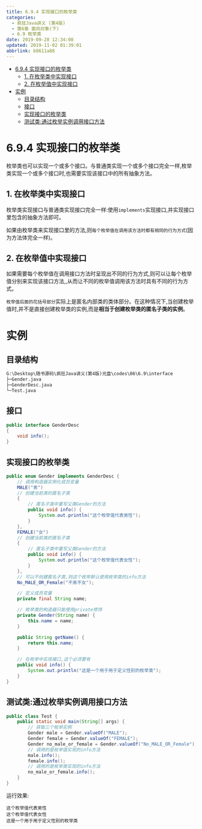 ```yaml
---
title: 6.9.4 实现接口的枚举类
categories: 
  - 疯狂Java讲义 (第4版)
  - 第6章 面向对象(下)
  - 6.9 枚举类
date: 2019-09-28 12:34:08
updated: 2019-11-02 01:39:01
abbrlink: b8611a88
---
```

- [6.9.4 实现接口的枚举类](/ReadingNotes/b8611a88/#6-9-4-实现接口的枚举类)
    - [1. 在枚举类中实现接口](/ReadingNotes/b8611a88/#1-在枚举类中实现接口)
    - [2. 在枚举值中实现接口](/ReadingNotes/b8611a88/#2-在枚举值中实现接口)
- [实例](/ReadingNotes/b8611a88/#实例)
    - [目录结构](/ReadingNotes/b8611a88/#目录结构)
    - [接口](/ReadingNotes/b8611a88/#接口)
    - [实现接口的枚举类](/ReadingNotes/b8611a88/#实现接口的枚举类)
    - [测试类:通过枚举实例调用接口方法](/ReadingNotes/b8611a88/#测试类-通过枚举实例调用接口方法)

<!--more-->
<script src="https://cdn.bootcss.com/jquery/3.4.0/jquery.slim.min.js"></script>
<script>$(document).ready(function () {$(".post-body > ul:nth-child(1)").hide();});</script>

<!--end-->
<!--SSTStart-->
# 6.9.4 实现接口的枚举类 #
枚举类也可以实现一个或多个接口。与普通类实现一个或多个接口完全一样,枚举类实现一个或多个接口时,也需要实现该接口中的所有抽象方法。

## 1. 在枚举类中实现接口 ##
枚举类实现接口与普通类实现接口完全一样:使用`implements`实现接口,并实现接口里包含的抽象方法即可。

如果由枚举类来实现接口里的方法,则`每个枚举值在调用该方法时都有相同的行为方式`(因为方法体完全一样)。

## 2. 在枚举值中实现接口 ##
如果需要每个枚举值在调用接口方法时呈现出不同的行为方式,则可以让每个枚举值分别来实现该接口方法,,从而让不同的枚举值调用该方法时具有不同的行为方式。

`枚举值后面的花括号部分`实际上是匿名内部类的类体部分。在这种情况下,当创建枚举值时,并不是直接创建枚举类的实例,而是**相当于创建枚举类的匿名子类的实例**。
<!--SSTStop-->
# 实例 #
## 目录结构 ##
```cmd
G:\Desktop\随书源码\疯狂Java讲义(第4版)光盘\codes\06\6.9\interface
├─Gender.java
├─GenderDesc.java
└─Test.java
```
## 接口 ##
```java
public interface GenderDesc
{
	void info();
}
```
## 实现接口的枚举类 ##
```java
public enum Gender implements GenderDesc {
	// 调用构造器实例化成员变量
	MALE("男")
	// 创建当前类的匿名子类
	{
		// 匿名子类中重写父类Gender的方法
		public void info() {
			System.out.println("这个枚举值代表男性");
		}
	},
	FEMALE("女")
	// 创建当前类的匿名子类
	{
		// 匿名子类中重写父类Gender的方法
		public void info() {
			System.out.println("这个枚举值代表女性");
		}
	},
	// 可以不创建匿名子类,则这个枚举默认使用枚举类的info方法
	No_MALE_OR_Female("不男不女");

	// 定义成员变量
	private final String name;

	// 枚举类的构造器只能使用private修饰
	private Gender(String name) {
		this.name = name;
	}

	public String getName() {
		return this.name;
	}

	// 在枚举中实现接口,这个必须要有
	public void info() {
		System.out.println("这是一个用于用于定义性别的枚举类");
	}
}

```
## 测试类:通过枚举实例调用接口方法 ##
```java
public class Test {
    public static void main(String[] args) {
        // 获取三个枚举实例
        Gender male = Gender.valueOf("MALE");
        Gender female = Gender.valueOf("FEMALE");
        Gender no_male_or_female = Gender.valueOf("No_MALE_OR_Female");
        // 调用的是枚举值实现的info方法
        male.info();
        female.info();
        // 调用的是枚举类实现的info方法
        no_male_or_female.info();
    }
}
```
运行效果:
```
这个枚举值代表男性
这个枚举值代表女性
这是一个用于用于定义性别的枚举类
```

